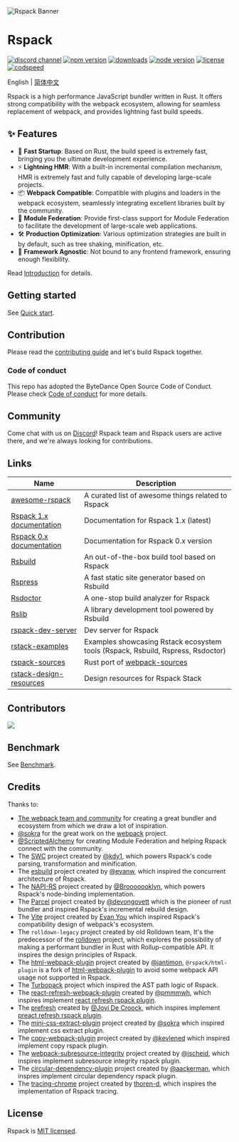 <picture>
  <source media="(prefers-color-scheme: dark)" srcset="https://assets.rspack.dev/rspack/rspack-banner-plain-dark.png">
  <img alt="Rspack Banner" src="https://assets.rspack.dev/rspack/rspack-banner-plain-light.png">
</picture>

# Rspack

<p>
  <a href="https://discord.gg/79ZZ66GH9E"><img src="https://img.shields.io/badge/chat-discord-blue?style=flat-square&logo=discord&colorA=564341&colorB=EDED91" alt="discord channel" /></a>
  <a href="https://www.npmjs.com/package/@rspack/core?activeTab=readme"><img src="https://img.shields.io/npm/v/@rspack/core?style=flat-square&colorA=564341&colorB=EDED91" alt="npm version" /></a>
  <a href="https://npmcharts.com/compare/@rspack/core?minimal=true"><img src="https://img.shields.io/npm/dm/@rspack/core.svg?style=flat-square&colorA=564341&colorB=EDED91" alt="downloads" /></a>
  <a href="https://nodejs.org/en/about/previous-releases"><img src="https://img.shields.io/node/v/@rspack/core.svg?style=flat-square&colorA=564341&colorB=EDED91" alt="node version"></a>
  <a href="https://github.com/web-infra-dev/rspack/blob/main/LICENSE"><img src="https://img.shields.io/badge/License-MIT-blue.svg?style=flat-square&colorA=564341&colorB=EDED91" alt="license" /></a>
  <a href="https://codspeed.io/web-infra-dev/rspack"><img src="https://img.shields.io/endpoint?url=https%3A%2F%2Fcodspeed.io%2Fbadge.json&style=flat-square&colorA=564341&colorB=EDED91" alt="codspeed" /></a>
</p>

English | [简体中文](./README.zh-CN.md)

Rspack is a high performance JavaScript bundler written in Rust. It offers strong compatibility with the webpack ecosystem, allowing for seamless replacement of webpack, and provides lightning fast build speeds.

## ✨ Features

- 🚀 **Fast Startup**: Based on Rust, the build speed is extremely fast, bringing you the ultimate development experience.
- ⚡ **Lightning HMR**: With a built-in incremental compilation mechanism, HMR is extremely fast and fully capable of developing large-scale projects.
- 📦 **Webpack Compatible**: Compatible with plugins and loaders in the webpack ecosystem, seamlessly integrating excellent libraries built by the community.
- 🎨 **Module Federation**: Provide first-class support for Module Federation to facilitate the development of large-scale web applications.
- 🛠️ **Production Optimization**: Various optimization strategies are built in by default, such as tree shaking, minification, etc.
- 🎯 **Framework Agnostic**: Not bound to any frontend framework, ensuring enough flexibility.

Read [Introduction](https://rspack.dev/guide/start/introduction) for details.

## Getting started

See [Quick start](https://rspack.dev/guide/start/quick-start).

## Contribution

Please read the [contributing guide](./CONTRIBUTING.md) and let's build Rspack together.

### Code of conduct

This repo has adopted the ByteDance Open Source Code of Conduct. Please check [Code of conduct](./CODE_OF_CONDUCT.md) for more details.

## Community

Come chat with us on [Discord](https://discord.gg/79ZZ66GH9E)! Rspack team and Rspack users are active there, and we're always looking for contributions.

## Links

| Name                                                                                 | Description                                                                     |
| ------------------------------------------------------------------------------------ | ------------------------------------------------------------------------------- |
| [awesome-rspack](https://github.com/web-infra-dev/awesome-rspack)                    | A curated list of awesome things related to Rspack                              |
| [Rspack 1.x documentation](https://rspack.dev/)                                      | Documentation for Rspack 1.x (latest)                                           |
| [Rspack 0.x documentation](https://v0.rspack.dev/)                                   | Documentation for Rspack 0.x version                                            |
| [Rsbuild](https://github.com/web-infra-dev/rsbuild)                                  | An out-of-the-box build tool based on Rspack                                    |
| [Rspress](https://github.com/web-infra-dev/rspress)                                  | A fast static site generator based on Rsbuild                                   |
| [Rsdoctor](https://github.com/web-infra-dev/rsdoctor)                                | A one-stop build analyzer for Rspack                                            |
| [Rslib](https://github.com/web-infra-dev/rslib)                                      | A library development tool powered by Rsbuild                                   |
| [rspack-dev-server](https://github.com/web-infra-dev/rspack-dev-server)              | Dev server for Rspack                                                           |
| [rstack-examples](https://github.com/rspack-contrib/rstack-examples)                 | Examples showcasing Rstack ecosystem tools (Rspack, Rsbuild, Rspress, Rsdoctor) |
| [rspack-sources](https://github.com/web-infra-dev/rspack-sources)                    | Rust port of [webpack-sources](https://www.npmjs.com/package/webpack-sources)   |
| [rstack-design-resources](https://github.com/rspack-contrib/rstack-design-resources) | Design resources for Rspack Stack                                               |

## Contributors

<a href="https://github.com/web-infra-dev/rspack/graphs/contributors"><img src="https://opencollective.com/rspack/contributors.svg?width=890&button=false" /></a>

## Benchmark

See [Benchmark](https://web-infra-dev.github.io/rspack-ecosystem-benchmark/).

## Credits

Thanks to:

- [The webpack team and community](https://webpack.js.org/) for creating a great bundler and ecosystem from which we draw a lot of inspiration.
- [@sokra](https://github.com/sokra) for the great work on the [webpack](https://github.com/webpack/webpack) project.
- [@ScriptedAlchemy](https://github.com/ScriptedAlchemy) for creating Module Federation and helping Rspack connect with the community.
- The [SWC](https://github.com/swc-project/swc) project created by [@kdy1](https://github.com/kdy1), which powers Rspack's code parsing, transformation and minification.
- The [esbuild](https://github.com/evanw/esbuild) project created by [@evanw](https://github.com/evanw), which inspired the concurrent architecture of Rspack.
- The [NAPI-RS](https://github.com/napi-rs/napi-rs) project created by [@Brooooooklyn](https://github.com/Brooooooklyn), which powers Rspack's node-binding implementation.
- The [Parcel](https://github.com/parcel-bundler/parcel) project created by [@devongovett](https://github.com/devongovett) which is the pioneer of rust bundler and inspired Rspack's incremental rebuild design.
- The [Vite](https://github.com/vitejs/vite) project created by [Evan You](https://github.com/yyx990803) which inspired Rspack's compatibility design of webpack's ecosystem.
- The `rolldown-legacy` project created by old Rolldown team, It's the predecessor of the [rolldown](https://github.com/rolldown) project, which explores the possibility of making a performant bundler in Rust with Rollup-compatible API. It inspires the design principles of Rspack.
- The [html-webpack-plugin](https://github.com/jantimon/html-webpack-plugin) project created by [@jantimon](https://github.com/jantimon), `@rspack/html-plugin` is a fork of [html-webpack-plugin](https://github.com/jantimon/html-webpack-plugin) to avoid some webpack API usage not supported in Rspack.
- The [Turbopack](https://github.com/vercel/turbo) project which inspired the AST path logic of Rspack.
- The [react-refresh-webpack-plugin](https://github.com/pmmmwh/react-refresh-webpack-plugin) created by [@pmmmwh](https://github.com/pmmmwh), which inspires implement [react refresh rspack plugin](https://github.com/rspack-contrib/rspack-plugin-react-refresh).
- The [prefresh](https://github.com/preactjs/prefresh) created by [@Jovi De Croock](https://github.com/JoviDeCroock), which inspires implement [preact refresh rspack plugin](https://github.com/rspack-contrib/rspack-plugin-preact-refresh).
- The [mini-css-extract-plugin](https://github.com/webpack-contrib/mini-css-extract-plugin) project created by [@sokra](https://github.com/sokra) which inspired implement css extract plugin.
- The [copy-webpack-plugin](https://github.com/webpack-contrib/copy-webpack-plugin) project created by [@kevlened](https://github.com/kevlened) which inspired implement copy rspack plugin.
- The [webpack-subresource-integrity](https://github.com/waysact/webpack-subresource-integrity) project created by [@jscheid](https://github.com/jscheid), which inspires implement subresource integrity rspack plugin.
- The [circular-dependency-plugin](https://github.com/aackerman/circular-dependency-plugin) project created by [@aackerman](https://github.com/aackerman), which inspres implement circular dependency rspack plugin.
- The [tracing-chrome](https://github.com/thoren-d/tracing-chrome) project created by [thoren-d](https://github.com/thoren-d), which inspires the implementation of Rspack tracing.

## License

Rspack is [MIT licensed](https://github.com/web-infra-dev/rspack/blob/main/LICENSE).
